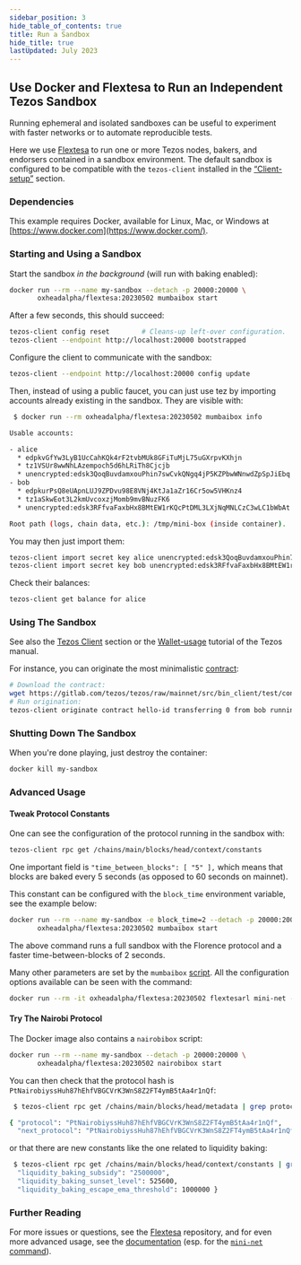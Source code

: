 ```yaml
---
sidebar_position: 3
hide_table_of_contents: true
title: Run a Sandbox
hide_title: true
lastUpdated: July 2023
---
```


## Use Docker and Flextesa to Run an Independent Tezos Sandbox

Running ephemeral and isolated sandboxes can be useful to experiment with faster networks or to automate reproducible tests.

Here we use [Flextesa](https://gitlab.com/tezos/flextesa) to run one or more Tezos nodes, bakers, and endorsers contained in a sandbox environment. The default sandbox is configured to be compatible with the `tezos-client` installed in the [“Client-setup”](https://assets.tqtezos.com/docs/setup/1-tezos-client) section.

### Dependencies

This example requires Docker, available for Linux, Mac, or Windows at [https://www.docker.com](https://www.docker.com/).

### Starting and Using a Sandbox

Start the sandbox _in the background_ \(will run with baking enabled\):

``` sh
docker run --rm --name my-sandbox --detach -p 20000:20000 \
       oxheadalpha/flextesa:20230502 mumbaibox start
```

After a few seconds, this should succeed:

``` sh
tezos-client config reset        # Cleans-up left-over configuration.
tezos-client --endpoint http://localhost:20000 bootstrapped
```

Configure the client to communicate with the sandbox:

``` sh
tezos-client --endpoint http://localhost:20000 config update
```

Then, instead of using a public faucet, you can just use tez by importing accounts already existing in the sandbox. They are visible with:

``` sh
 $ docker run --rm oxheadalpha/flextesa:20230502 mumbaibox info

Usable accounts:

- alice
  * edpkvGfYw3LyB1UcCahKQk4rF2tvbMUk8GFiTuMjL75uGXrpvKXhjn
  * tz1VSUr8wwNhLAzempoch5d6hLRiTh8Cjcjb
  * unencrypted:edsk3QoqBuvdamxouPhin7swCvkQNgq4jP5KZPbwWNnwdZpSpJiEbq
- bob
  * edpkurPsQ8eUApnLUJ9ZPDvu98E8VNj4KtJa1aZr16Cr5ow5VHKnz4
  * tz1aSkwEot3L2kmUvcoxzjMomb9mvBNuzFK6
  * unencrypted:edsk3RFfvaFaxbHx8BMtEW1rKQcPtDML3LXjNqMNLCzC3wLC1bWbAt

Root path (logs, chain data, etc.): /tmp/mini-box (inside container).
```

You may then just import them:

``` sh
tezos-client import secret key alice unencrypted:edsk3QoqBuvdamxouPhin7swCvkQNgq4jP5KZPbwWNnwdZpSpJiEbq --force
tezos-client import secret key bob unencrypted:edsk3RFfvaFaxbHx8BMtEW1rKQcPtDML3LXjNqMNLCzC3wLC1bWbAt --force
```

Check their balances:

``` sh
tezos-client get balance for alice
```

### Using The Sandbox

See also the [Tezos Client](https://assets.tqtezos.com/docs/setup/1-tezos-client) section or the [Wallet-usage](https://tezos.gitlab.io/introduction/howtouse.html#transfers-and-receipts) tutorial of the Tezos manual.

For instance, you can originate the most minimalistic [contract](https://gitlab.com/tezos/tezos/blob/mainnet/src/bin_client/test/contracts/attic/id.tz):

``` sh
# Download the contract:
wget https://gitlab.com/tezos/tezos/raw/mainnet/src/bin_client/test/contracts/attic/id.tz
# Run origination:
tezos-client originate contract hello-id transferring 0 from bob running id.tz --init "\"hello world\"" --burn-cap 1 --force
```

### Shutting Down The Sandbox

When you're done playing, just destroy the container:

``` sh
docker kill my-sandbox
```

### Advanced Usage

#### Tweak Protocol Constants

One can see the configuration of the protocol running in the sandbox with:

``` sh
tezos-client rpc get /chains/main/blocks/head/context/constants
```

One important field is `"time_between_blocks": [ "5" ],` which means that blocks are baked every 5 seconds \(as opposed to 60 seconds on mainnet\).

This constant can be configured with the `block_time` environment variable, see the example below:

``` sh
docker run --rm --name my-sandbox -e block_time=2 --detach -p 20000:20000 \
       oxheadalpha/flextesa:20230502 mumbaibox start
```

The above command runs a full sandbox with the Florence protocol and a faster time-between-blocks of 2 seconds.

Many other parameters are set by the `mumbaibox` [script](https://gitlab.com/tezos/flextesa/-/blob/master/src/scripts/tutorial-box.sh). All the configuration options available can be seen with the command:

``` sh
docker run --rm -it oxheadalpha/flextesa:20230502 flextesarl mini-net --help
```

#### Try The Nairobi Protocol

The Docker image also contains a `nairobibox` script:

``` sh
docker run --rm --name my-sandbox --detach -p 20000:20000 \
       oxheadalpha/flextesa:20230502 nairobibox start
```

You can then check that the protocol hash is `PtNairobiyssHuh87hEhfVBGCVrK3WnS8Z2FT4ymB5tAa4r1nQf`:

``` sh
 $ tezos-client rpc get /chains/main/blocks/head/metadata | grep protocol

{ "protocol": "PtNairobiyssHuh87hEhfVBGCVrK3WnS8Z2FT4ymB5tAa4r1nQf",
  "next_protocol": "PtNairobiyssHuh87hEhfVBGCVrK3WnS8Z2FT4ymB5tAa4r1nQf",
```

or that there are new constants like the one related to liquidity baking:

``` sh
 $ tezos-client rpc get /chains/main/blocks/head/context/constants | grep liquidity
  "liquidity_baking_subsidy": "2500000",
  "liquidity_baking_sunset_level": 525600,
  "liquidity_baking_escape_ema_threshold": 1000000 }
```

### Further Reading

For more issues or questions, see the [Flextesa](https://gitlab.com/tezos/flextesa) repository, and for even more advanced usage, see the [documentation](https://tezos.gitlab.io/flextesa/) \(esp. for the [`mini-net` command](https://tezos.gitlab.io/flextesa/mini-net.html)\).


